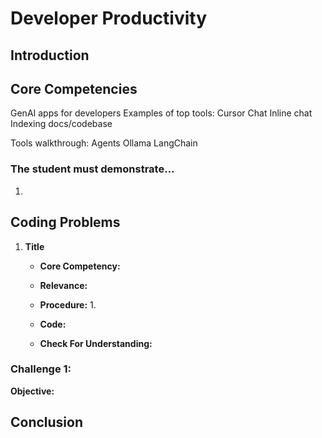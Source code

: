 # Developer Productivity

## Introduction


## Core Competencies

GenAI apps for developers
Examples of top tools:
Cursor
Chat
Inline chat
Indexing docs/codebase

Tools walkthrough:
Agents
Ollama
LangChain

### The student must demonstrate...

1. 

## Coding Problems

1. **Title**
   
   - **Core Competency:** 
   
   - **Relevance:** 
   
   - **Procedure:**
      1. 

   - **Code:**
    
    - **Check For Understanding:** 


### Challenge 1: 

**Objective:** 

## Conclusion


